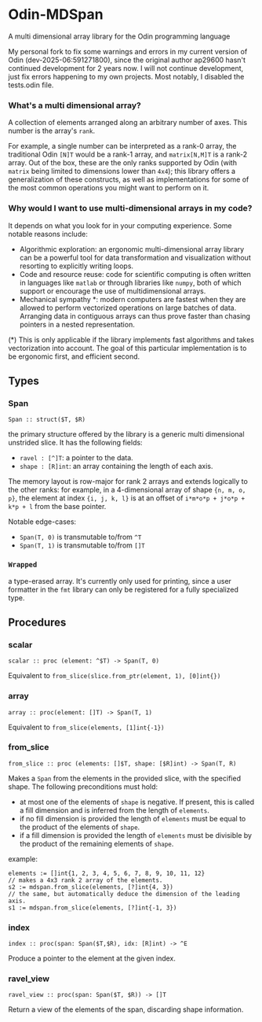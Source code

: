 # Odin-MDSpan
A multi dimensional array library for the Odin programming language

My personal fork to fix some warnings and errors in my current version of Odin (dev-2025-06:591271800), since the original author ap29600 hasn't continued development for 2 years now.
I will not continue development, just fix errors happening to my own projects.
Most notably, I disabled the tests.odin file.

### What's a multi dimensional array?
A collection of elements arranged along an arbitrary number of axes. This number
is the array's `rank`.

For example, a single number can be interpreted as a rank-0 array, the traditional
Odin `[N]T` would be a rank-1 array, and `matrix[N,M]T` is a rank-2 array.
Out of the box, these are the only ranks supported by Odin (with `matrix` being
limited to dimensions lower than `4x4`); this library offers a generalization of
these constructs, as well as implementations for some of the most common operations
you might want to perform on it.

### Why would I want to use multi-dimensional arrays in my code?
It depends on what you look for in your computing experience. Some notable reasons
include:

- Algorithmic exploration: an ergonomic multi-dimensional array library can be a
	powerful tool for data transformation and visualization without resorting to
	explicitly writing loops.
- Code and resource reuse: code for scientific computing is often written in
	languages like `matlab` or through libraries like `numpy`, both of which
	support or encourage the use of multidimensional arrays.
- Mechanical sympathy \*: modern computers are fastest when they are allowed to perform
	vectorized operations on large batches of data. Arranging data in contiguous
	arrays can thus prove faster than chasing pointers in a nested representation.

(\*) This is only applicable if the library implements fast algorithms and takes
vectorization into account. The goal of this particular implementation is to be
ergonomic first, and efficient second.

## Types

### Span
```odin
Span :: struct($T, $R)
```
the primary structure offered by the library is a generic multi dimensional
unstrided slice. It has the following fields:
- `ravel : [^]T`: a pointer to the data.
- `shape : [R]int`: an array containing the length of each axis.

The memory layout is row-major for rank 2 arrays and extends logically to the other
ranks: for example, in a 4-dimensional array of shape `{n, m, o, p}`, the element
at index `{i, j, k, l}` is at an offset of `i*m*o*p + j*o*p + k*p + l` from the base
pointer.

Notable edge-cases:
- `Span(T, 0)` is transmutable to/from `^T`
- `Span(T, 1)` is transmutable to/from `[]T`

### `Wrapped`
a type-erased array. It's currently only used for printing, since a user formatter
in the `fmt` library can only be registered for a fully specialized type.

## Procedures

### scalar
```odin
scalar :: proc (element: ^$T) -> Span(T, 0)
```
Equivalent to `from_slice(slice.from_ptr(element, 1), [0]int{})`

### array
```odin
array :: proc(element: []T) -> Span(T, 1)
```
Equivalent to `from_slice(elements, [1]int{-1})`

### from_slice
```odin
from_slice :: proc (elements: []$T, shape: [$R]int) -> Span(T, R)
```
Makes a `Span` from the elements in the provided slice, with the specified shape.
The following preconditions must hold:
- at most one of the elements of `shape` is negative. If present, this is called a
	fill dimension and is inferred from the length of `elements`.
- if no fill dimension is provided the length of `elements` must be equal to the
	product of the elements of `shape`.
- if a fill dimension is provided the length of `elements` must be divisible by
	the product of the remaining elements of `shape`.

example:
```odin
elements := []int{1, 2, 3, 4, 5, 6, 7, 8, 9, 10, 11, 12}
// makes a 4x3 rank 2 array of the elements.
s2 := mdspan.from_slice(elements, [?]int{4, 3})
// the same, but automatically deduce the dimension of the leading axis.
s1 := mdspan.from_slice(elements, [?]int{-1, 3})
```

### index
```odin
index :: proc(span: Span($T,$R), idx: [R]int) -> ^E
```
Produce a pointer to the element at the given index.

### ravel_view
```odin
ravel_view :: proc(span: Span($T, $R)) -> []T
```
Return a view of the elements of the span, discarding shape information.
